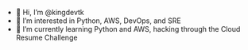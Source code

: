 - 👋 Hi, I’m @kingdevtk
- 👀 I’m interested in Python, AWS, DevOps, and SRE
- 🌱 I’m currently learning Python and AWS, hacking through the Cloud Resume Challenge
<!---
kingdevtk/kingdevtk is a ✨ special ✨ repository because its `README.md` (this file) appears on your GitHub profile.
You can click the Preview link to take a look at your changes.
--->
